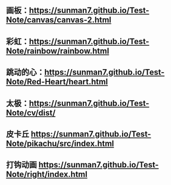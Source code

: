 ## 画板：https://sunman7.github.io/Test-Note/canvas/canvas-2.html
## 彩虹：https://sunman7.github.io/Test-Note/rainbow/rainbow.html
## 跳动的心：https://sunman7.github.io/Test-Note/Red-Heart/heart.html
## 太极：https://sunman7.github.io/Test-Note/cv/dist/
## 皮卡丘 https://sunman7.github.io/Test-Note/pikachu/src/index.html
## 打钩动画 https://sunman7.github.io/Test-Note/right/index.html
